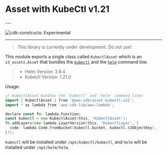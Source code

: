 # Asset with KubeCtl v1.21

<!--BEGIN STABILITY BANNER-->---


![cdk-constructs: Experimental](https://img.shields.io/badge/cdk--constructs-experimental-important.svg?style=for-the-badge)

---


> This library is currently under development. Do not use!

<!--END STABILITY BANNER-->

This module exports a single class called `KubectlAsset` which is an `s3_assets.Asset` that
bundles the [`kubectl`](https://kubernetes.io/docs/reference/kubectl/kubectl/) and the
[`helm`](https://helm.sh/) command line.

> * Helm Version: 3.9.4
> * Kubectl Version: 1.21.0

Usage:

```go
// KubectlAsset bundles the 'kubectl' and 'helm' command lines
import { KubectlAsset } from '@aws-cdk/asset-kubectl-v21';
import * as lambda from 'aws-cdk-lib/aws-lambda';

declare const fn: lambda.Function;
const kubectl = new KubectlAsset(this, 'KubectlAsset');
fn.addLayers(new lambda.LayerVersion(this, 'KubectlLayer', {
  code: lambda.Code.fromBucket(kubectl.bucket, kubectl.s3ObjectKey),
}));
```

`kubectl` will be installed under `/opt/kubectl/kubectl`, and `helm` will be installed under `/opt/helm/helm`.
